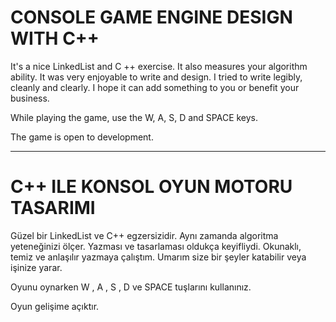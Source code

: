 # CONSOLE GAME ENGINE DESIGN WITH C++ 
It's a nice LinkedList and C ++ exercise. It also measures your algorithm ability. It was very enjoyable to write and design. I tried to write legibly, cleanly and clearly. I hope it can add something to you or benefit your business.

While playing the game, use the W, A, S, D and SPACE keys.

The game is open to development.

--------------------------------------------------------------------------------------------------------------------------------------------------------------------

# C++ ILE KONSOL OYUN MOTORU TASARIMI
Güzel bir LinkedList ve C++ egzersizidir. Aynı zamanda algoritma yeteneğinizi ölçer. Yazması ve tasarlaması oldukça keyifliydi. Okunaklı, temiz ve anlaşılır yazmaya çalıştım. Umarım size bir şeyler katabilir veya işinize yarar.

Oyunu oynarken W , A , S , D ve SPACE tuşlarını kullanınız.

Oyun gelişime açıktır.
